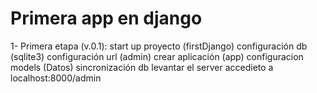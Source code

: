 Primera app en django
=====================

1-  Primera etapa (v.0.1):
    start up proyecto (firstDjango)
    configuración db (sqlite3)
    configuración url (admin)
    crear aplicación (app)
    configuracion models (Datos)
    sincronización db
    levantar el server
    accedieto a localhost:8000/admin
